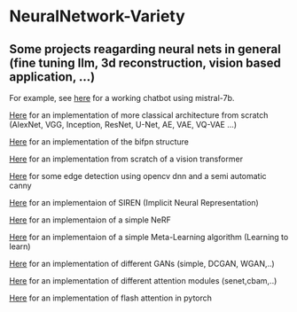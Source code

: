 

# NeuralNetwork-Variety

## Some projects reagarding neural nets in general (fine tuning llm, 3d reconstruction, vision based application, ...)

For example, see [here](https://github.com/toto-a/NeuralNet-Variety/tree/main/Mistral_streamlit) for a working chatbot using mistral-7b.

[Here](https://github.com/toto-a/NeuralNet-Variety/tree/main/Classic_Net) for an implementation of more classical architecture from scratch (AlexNet, VGG, Inception, ResNet, U-Net, AE, VAE, VQ-VAE ...)

[Here](https://github.com/toto-a/NeuralNet-Variety/tree/main/BiFPN) for an implementation of the bifpn structure  

[Here](https://github.com/toto-a/NeuralNet-Variety/tree/main/ViT_scratch) for an implementation from scratch of a vision transformer

[Here](https://github.com/toto-a/NeuralNet-Variety/tree/main/Edge_detection) for some edge detection using opencv dnn and a semi automatic canny

[Here](https://github.com/toto-a/NeuralNet-Variety/tree/main/SIREN) for an implementaion of SIREN (Implicit Neural Representation)

[Here](https://github.com/toto-a/NeuralNet-Variety/tree/main/NeRF) for an implementaion of a simple NeRF

[Here](https://github.com/toto-a/NeuralNet-Variety/tree/main/Meta-Learning) for an implementaion of a simple Meta-Learning algorithm (Learning to learn)

[Here](https://github.com/toto-a/NeuralNet-Variety/tree/main/GANs) for an implementation of different GANs (simple, DCGAN, WGAN,..)

[Here](https://github.com/toto-a/NeuralNet-Variety/tree/main/Attention_Net) for an implementation of different attention modules (senet,cbam,..)

[Here](https://github.com/toto-a/NeuralNet-Variety/tree/main/Flash_Attention) for an implementation of flash attention in pytorch 
